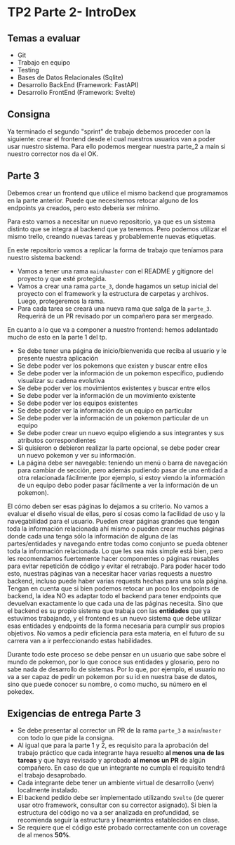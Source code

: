 # TP2 Parte 2- IntroDex

## Temas a evaluar

- Git
- Trabajo en equipo
- Testing
- Bases de Datos Relacionales (Sqlite)
- Desarrollo BackEnd (Framework: FastAPI)
- Desarrollo FrontEnd (Framework: Svelte)


## Consigna

Ya terminado el segundo "sprint" de trabajo debemos proceder con la siguiente: crear el frontend desde el cual nuestros usuarios van a poder usar nuestro sistema. Para ello podemos mergear nuestra parte_2 a main si nuestro corrector nos da el OK.

## Parte 3

Debemos crear un frontend que utilice el mismo backend que programamos en la parte anterior. Puede que necesitemos retocar alguno de los endpoints ya creados, pero esto debería ser mínimo.

Para esto vamos a necesitar un nuevo repositorio, ya que es un sistema distinto que se integra al backend que ya tenemos. Pero podemos utilizar el mismo trello, creando nuevas tareas y probablemente nuevas etiquetas.

En este repositorio vamos a replicar la forma de trabajo que teníamos para nuestro sistema backend:
- Vamos a tener una rama `main`/`master` con el README y gitignore del proyecto y que esté protegida.
- Vamos a crear una rama `parte_3`, donde hagamos un setup inicial del proyecto con el framework y la estructura de carpetas y archivos. Luego, protegeremos la rama.
- Para cada tarea se creará una nueva rama que salga de la `parte_3`. Requerirá de un PR revisado por un compañero para ser mergeado.

En cuanto a lo que va a componer a nuestro frontend: hemos adelantado mucho de esto en la parte 1 del tp.
- Se debe tener una página de inicio/bienvenida que reciba al usuario y le presente nuestra aplicación
- Se debe poder ver los pokemons que existen y buscar entre ellos
- Se debe poder ver la información de un pokemon específico, pudiendo visualizar su cadena evolutiva
- Se debe poder ver los movimientos existentes y buscar entre ellos
- Se debe poder ver la información de un movimiento existente
- Se debe poder ver los equipos existentes
- Se debe poder ver la información de un equipo en particular
- Se debe poder ver la información de un pokemon particular de un equipo
- Se debe poder crear un nuevo equipo eligiendo a sus integrantes y sus atributos correspondientes
- Si quisieron o debieron realizar la parte opcional, se debe poder crear un nuevo pokemon y ver su información.
- La página debe ser navegable: teniendo un menú o barra de navegación para cambiar de sección, pero además pudiendo pasar de una entidad a otra relacionada fácilmente (por ejemplo, si estoy viendo la información de un equipo debo poder pasar fácilmente a ver la información de un pokemon).

El cómo deben ser esas páginas lo dejamos a su criterio. No vamos a evaluar el diseño visual de ellas, pero sí cosas como la facilidad de uso y la navegabilidad para el usuario. Pueden crear páginas grandes que tengan toda la información relacionada ahí mismo o pueden crear muchas páginas donde cada una tenga sólo la información de alguna de las partes/entidades y navegando entre todas como conjunto se pueda obtener toda la información relacionada. Lo que les sea más simple está bien, pero les recomendamos fuertemente hacer componentes o páginas reusables para evitar repetición de código y evitar el retrabajo.
Para poder hacer todo esto, nuestras páginas van a necesitar hacer varias requests a nuestro backend, incluso puede haber varias requests hechas para una sola página. Tengan en cuenta que si bien podemos retocar un poco los endpoints de backend, la idea NO es adaptar todo el backend para tener endpoints que devuelvan exactamente lo que cada una de las páginas necesita. Sino que el backend es su propio sistema que trabaja con las **entidades** que ya estuvimos trabajando, y el frontend es un nuevo sistema que debe utilizar esas entidades y endpoints de la forma necesaria para cumplir sus propios objetivos. No vamos a pedir eficiencia para esta materia, en el futuro de su carrera van a ir perfeccionando estas habilidades.

Durante todo este proceso se debe pensar en un usuario que sabe sobre el mundo de pokemon, por lo que conoce sus entidades y glosario, pero no sabe nada de desarrollo de sistemas. Por lo que, por ejemplo, el usuario no va a ser capaz de pedir un pokemon por su id en nuestra base de datos, sino que puede conocer su nombre, o como mucho, su número en el pokedex.

## Exigencias de entrega Parte 3

- Se debe presentar al corrector un PR de la rama `parte_3` a `main`/`master` con todo lo que pide la consigna.
- Al igual que para la parte 1 y 2, es requisito para la aprobación del trabajo práctico que cada integrante haya resuelto **al menos una de las tareas** y que haya revisado y aprobado **al menos un PR** de algún compañero. En caso de que un integrante no cumpla el requisito tendrá el trabajo desaprobado.
- Cada integrante debe tener un ambiente virtual de desarrollo (venv) localmente instalado.
- El backend pedido debe ser implementado utilizando `Svelte` (de querer usar otro framework, consultar con su corrector asignado). Si bien la estructura del código no va a ser analizada en profundidad, se recomienda seguir la estructura y lineamientos establecidos en clase.
- Se requiere que el código esté probado correctamente con un coverage de al menos **50%**.